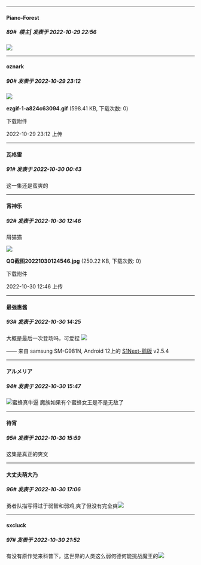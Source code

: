 

*****

####  Piano-Forest  
##### 89#         楼主| 发表于 2022-10-29 22:56

<img src="https://p.sda1.dev/8/38f9133ad977558424aeeed27938e1f4/yande.re 1032790 animal_ears bikini horns kanade__beast_tamer_ nekomimi swimsuits tail tania__beast_tamer_ yamamoto_shuuhei.jpg" referrerpolicy="no-referrer">



*****

####  oznark  
##### 90#       发表于 2022-10-29 23:12

<img src="https://img.saraba1st.com/forum/202210/29/081239zd5y6e8dd33e85zd.gif" referrerpolicy="no-referrer">

<strong>ezgif-1-a824c63094.gif</strong> (598.41 KB, 下载次数: 0)

下载附件

2022-10-29 23:12 上传



*****

####  瓦格雷  
##### 91#       发表于 2022-10-30 00:43

这一集还是蛮爽的



*****

####  宵神乐  
##### 92#       发表于 2022-10-30 12:46

屑猫猫

<img src="https://img.saraba1st.com/forum/202210/30/124653y61o7hb9shdshror.jpg" referrerpolicy="no-referrer">

<strong>QQ截图20221030124546.jpg</strong> (250.22 KB, 下载次数: 0)

下载附件

2022-10-30 12:46 上传



*****

####  最强惠酱  
##### 93#       发表于 2022-10-30 14:25

大概是最后一次登场吗，可爱捏
<img src="https://p.sda1.dev/8/01a836f5f600165755ddb75e8d8d274b/CMP_20221030142459882.jpg" referrerpolicy="no-referrer">

—— 来自 samsung SM-G981N, Android 12上的 [S1Next-鹅版](https://github.com/ykrank/S1-Next/releases) v2.5.4



*****

####  アルメリア  
##### 94#       发表于 2022-10-30 15:47

<img src="https://static.saraba1st.com/image/smiley/face2017/037.png" referrerpolicy="no-referrer">蜜蜂真牛逼 魔族如果有个蜜蜂女王是不是无敌了



*****

####  待宵  
##### 95#       发表于 2022-10-30 15:59

这集是真正的爽文



*****

####  大丈夫萌大乃  
##### 96#       发表于 2022-10-30 17:06

勇者队描写得过于弱智和弱鸡,爽了但没有完全爽<img src="https://static.saraba1st.com/image/smiley/face2017/067.png" referrerpolicy="no-referrer">



*****

####  sxcluck  
##### 97#       发表于 2022-10-30 21:52

有没有原作党来科普下，这世界的人类这么弱何德何能挑战魔王的<img src="https://static.saraba1st.com/image/smiley/face2017/067.png" referrerpolicy="no-referrer">

